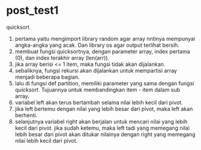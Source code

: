 # post_test1

quicksort

1. pertama yaitu mengimport library random agar array nntinya mempunyai angka-angka yang acak. Dan library os agar output terlihat bersih.
2. membuat fungsi quicksortnya, dengan parameter array, index pertama (0), dan index terakhir array (len(arr)).
3. jika array berisi <= 1 item, maka fungsi tidak akan dijalankan.
4. sebaliknya, fungsi rekursi akan dijalankan untuk mempartisi array menjadi beberapa bagian.
5. lalu di fungsi def partition, memiliki parameter yang sama dengan fungsi quicksort. Tujuannya untuk membandingkan item - item dalam sub array.
6. variabel left akan terus bertambah selama nilai lebih kecil dari pivot.
7. jika left bertemu dengan nilai yang lebih besar dari pivot, maka left akan berhenti.
8. selanjutnya variabel right akan berjalan untuk mencari nilai yang lebih kecil dari pivot. jika sudah ketemu, maka left tadi yang memegang nilai lebih besar
dari pivot akan ditukar nilainya dengan right yang memegang nilai lebih kecil dari pivot.
